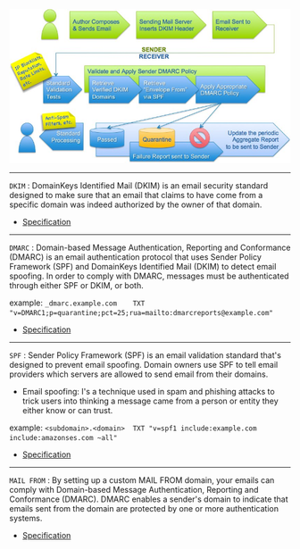 ![DMARC](DMARC_author-to-recipient_flow.jpg)

---
`DKIM` : DomainKeys Identified Mail (DKIM) is an email security standard designed to make sure that an email that claims to have come from a specific domain was indeed authorized by the owner of that domain.

- [Specification](https://docs.aws.amazon.com/ses/latest/dg/send-email-authentication-dkim.html)

---
`DMARC` : Domain-based Message Authentication, Reporting and Conformance (DMARC) is an email authentication protocol that uses Sender Policy Framework (SPF) and DomainKeys Identified Mail (DKIM) to detect email spoofing. In order to comply with DMARC, messages must be authenticated through either SPF or DKIM, or both.

example: `_dmarc.example.com	TXT	"v=DMARC1;p=quarantine;pct=25;rua=mailto:dmarcreports@example.com"`
- [Specification](https://docs.aws.amazon.com/ses/latest/dg/send-email-authentication-dmarc.html)

---
`SPF` : Sender Policy Framework (SPF) is an email validation standard that's designed to prevent email spoofing. 
      Domain owners use SPF to tell email providers which servers are allowed to send email from their domains. 
- Email spoofing: I's a technique used in spam and phishing attacks to trick users into thinking a message came from a person or entity they either know or can trust.

example: `<subdomain>.<domain>	TXT	"v=spf1 include:example.com include:amazonses.com ~all"`
- [Specification](https://docs.aws.amazon.com/ses/latest/dg/send-email-authentication-spf.html)

---
`MAIL FROM` : By setting up a custom MAIL FROM domain, your emails can comply with Domain-based Message Authentication, Reporting and Conformance (DMARC). DMARC enables a sender's domain to indicate that emails sent from the domain are protected by one or more authentication systems.

- [Specification](https://docs.aws.amazon.com/ses/latest/dg/mail-from.html)
